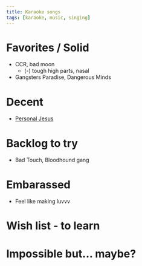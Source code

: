 ```yaml
---
title: Karaoke songs
tags: [karaoke, music, singing]
---
```


# Favorites / Solid
- CCR, bad moon
    - (-) tough high parts, nasal
- Gangsters Paradise, Dangerous Minds


# Decent
- [Personal Jesus](https://www.youtube.com/watch?v=u1xrNaTO1bI)

# Backlog to try
- Bad Touch, Bloodhound gang




# Embarassed
- Feel like making luvvv


# Wish list - to learn


# Impossible but... maybe?